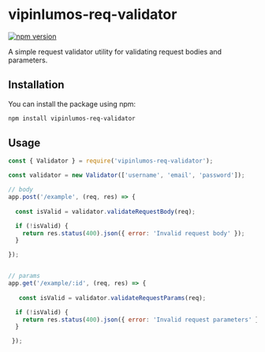 # vipinlumos-req-validator

[![npm version](https://badge.fury.io/js/vipinlumos-req-validator.svg)](https://badge.fury.io/js/vipinlumos-req-validator)

A simple request validator utility for validating request bodies and parameters.

## Installation

You can install the package using npm:

```bash
npm install vipinlumos-req-validator
``` 

## Usage
```js
const { Validator } = require('vipinlumos-req-validator');

const validator = new Validator(['username', 'email', 'password']);

// body
app.post('/example', (req, res) => {
 
  const isValid = validator.validateRequestBody(req);

  if (!isValid) {
    return res.status(400).json({ error: 'Invalid request body' });
  }

});
``` 

```js

// params
app.get('/example/:id', (req, res) => {
  
   const isValid = validator.validateRequestParams(req);

  if (!isValid) {
    return res.status(400).json({ error: 'Invalid request parameters' });
  }

 });
``` 



